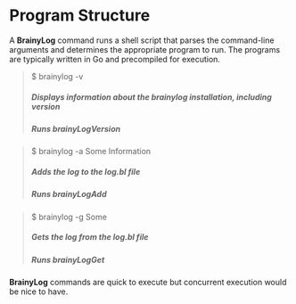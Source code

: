 # Program Structure

A **BrainyLog** command runs a shell script that parses the command-line arguments and determines the appropriate program to run. The programs are typically written in Go and precompiled for execution.

>$ brainylog -v
>##### Displays information about the brainylog installation, including version
>##### Runs brainyLogVersion

>$ brainylog -a Some Information
>##### Adds the log to the log.bl file
>##### Runs brainyLogAdd

>$ brainylog -g Some
>##### Gets the log from the log.bl file
>##### Runs brainyLogGet

**BrainyLog** commands are quick to execute but concurrent execution would be nice to have.



